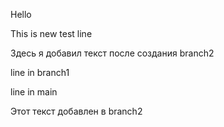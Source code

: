 Hello

This is new test line

Здесь я добавил текст после создания branch2

line in branch1

line in main

Этот текст добавлен в branch2